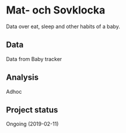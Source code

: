 # Mat- och Sovklocka
Data over eat, sleep and other habits of a baby.

## Data
Data from Baby tracker

## Analysis
Adhoc

## Project status
Ongoing (2019-02-11)